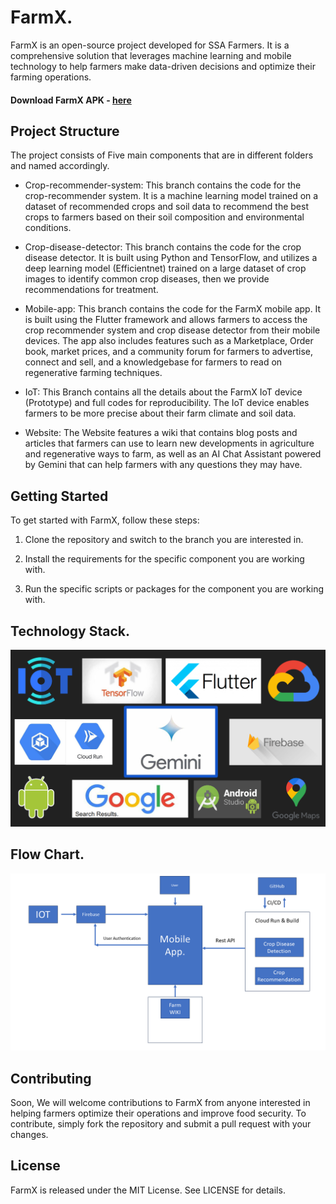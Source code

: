# FarmX.
FarmX is an open-source project developed for SSA Farmers. It is a comprehensive solution that leverages machine learning and mobile technology to help farmers make data-driven decisions and optimize their farming operations.

#### Download FarmX APK - [here](https://drive.google.com/file/d/1yQP0Q0AToUHnF0cNFrlUkXEOwKk0Q57F/view?usp=drive_link)

## Project Structure
The project consists of Five main components that are in different folders and named accordingly.

* Crop-recommender-system: This branch contains the code for the crop-recommender system. It is a machine learning model trained on a dataset of recommended crops and soil data to recommend the best crops to farmers based on their soil composition and environmental conditions. 

* Crop-disease-detector: This branch contains the code for the crop disease detector. It is built using Python and TensorFlow, and utilizes a deep learning model (Efficientnet) trained on a large dataset of crop images to identify common crop diseases, then we provide recommendations for treatment. 

* Mobile-app: This branch contains the code for the FarmX mobile app. It is built using the Flutter framework and allows farmers to access the crop recommender system and crop disease detector from their mobile devices. The app also includes features such as a Marketplace, Order book, market prices, and a community forum for farmers to advertise, connect and sell, and a knowledgebase for farmers to read on regenerative farming techniques.

* IoT: This Branch contains all the details about the FarmX IoT device (Prototype) and full codes for reproducibility. The IoT device enables farmers to be more precise about their farm climate and soil data.

* Website: The Website features a wiki that contains blog posts and articles that farmers can use to learn new developments in agriculture and regenerative ways to farm, as well as an AI Chat Assistant powered by Gemini that can help farmers with any questions they may have.

## Getting Started

To get started with FarmX, follow these steps:

1. Clone the repository and switch to the branch you are interested in.

2. Install the requirements for the specific component you are working with.

3. Run the specific scripts or packages for the component you are working with.

## Technology Stack.

![Stack](farmx_gemini_stack.png)

## Flow Chart.
![Flow](flow_chart_farmx.png)


## Contributing
Soon, We will welcome contributions to FarmX from anyone interested in helping farmers optimize their operations and improve food security. To contribute, simply fork the repository and submit a pull request with your changes.

## License
FarmX is released under the MIT License. See LICENSE for details.



